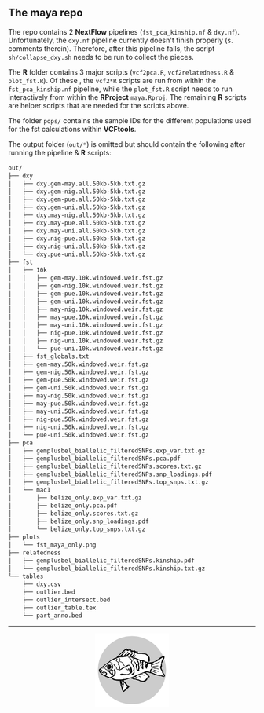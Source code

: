## The maya repo

The repo contains 2 **NextFlow** pipelines (`fst_pca_kinship.nf` & `dxy.nf`).
Unfortunately, the `dxy.nf` pipeline currently doesn't finish properly (s. comments therein).
Therefore, after this pipeline fails, the script `sh/collapse_dxy.sh` needs to be run to collect the pieces.

The **R** folder contains 3 major scripts (`vcf2pca.R`, `vcf2relatedness.R` & `plot_fst.R`). Of these , the `vcf2*R` scripts are run from within the `fst_pca_kinship.nf` pipeline, while the `plot_fst.R` script needs to run interactively from within the **RProject** `maya.Rproj`. The remaining **R** scripts are helper scripts that are needed for the scripts above.

The folder `pops/` contains the sample IDs for the different populations used for the fst calculations within **VCFtools**.

The output folder (`out/*`) is omitted but should contain the following after running the pipeline & **R** scripts:

```
out/
├── dxy
│   ├── dxy.gem-may.all.50kb-5kb.txt.gz
│   ├── dxy.gem-nig.all.50kb-5kb.txt.gz
│   ├── dxy.gem-pue.all.50kb-5kb.txt.gz
│   ├── dxy.gem-uni.all.50kb-5kb.txt.gz
│   ├── dxy.may-nig.all.50kb-5kb.txt.gz
│   ├── dxy.may-pue.all.50kb-5kb.txt.gz
│   ├── dxy.may-uni.all.50kb-5kb.txt.gz
│   ├── dxy.nig-pue.all.50kb-5kb.txt.gz
│   ├── dxy.nig-uni.all.50kb-5kb.txt.gz
│   └── dxy.pue-uni.all.50kb-5kb.txt.gz
├── fst
│   ├── 10k
│   │   ├── gem-may.10k.windowed.weir.fst.gz
│   │   ├── gem-nig.10k.windowed.weir.fst.gz
│   │   ├── gem-pue.10k.windowed.weir.fst.gz
│   │   ├── gem-uni.10k.windowed.weir.fst.gz
│   │   ├── may-nig.10k.windowed.weir.fst.gz
│   │   ├── may-pue.10k.windowed.weir.fst.gz
│   │   ├── may-uni.10k.windowed.weir.fst.gz
│   │   ├── nig-pue.10k.windowed.weir.fst.gz
│   │   ├── nig-uni.10k.windowed.weir.fst.gz
│   │   └── pue-uni.10k.windowed.weir.fst.gz
│   ├── fst_globals.txt
│   ├── gem-may.50k.windowed.weir.fst.gz
│   ├── gem-nig.50k.windowed.weir.fst.gz
│   ├── gem-pue.50k.windowed.weir.fst.gz
│   ├── gem-uni.50k.windowed.weir.fst.gz
│   ├── may-nig.50k.windowed.weir.fst.gz
│   ├── may-pue.50k.windowed.weir.fst.gz
│   ├── may-uni.50k.windowed.weir.fst.gz
│   ├── nig-pue.50k.windowed.weir.fst.gz
│   ├── nig-uni.50k.windowed.weir.fst.gz
│   └── pue-uni.50k.windowed.weir.fst.gz
├── pca
│   ├── gemplusbel_biallelic_filteredSNPs.exp_var.txt.gz
│   ├── gemplusbel_biallelic_filteredSNPs.pca.pdf
│   ├── gemplusbel_biallelic_filteredSNPs.scores.txt.gz
│   ├── gemplusbel_biallelic_filteredSNPs.snp_loadings.pdf
│   ├── gemplusbel_biallelic_filteredSNPs.top_snps.txt.gz
│   └── mac1
│       ├── belize_only.exp_var.txt.gz
│       ├── belize_only.pca.pdf
│       ├── belize_only.scores.txt.gz
│       ├── belize_only.snp_loadings.pdf
│       └── belize_only.top_snps.txt.gz
├── plots
│   └── fst_maya_only.png
├── relatedness
│   ├── gemplusbel_biallelic_filteredSNPs.kinship.pdf
│   └── gemplusbel_biallelic_filteredSNPs.kinship.txt.gz
└── tables
    ├── dxy.csv
    ├── outlier.bed
    ├── outlier_intersect.bed
    ├── outlier_table.tex
    └── part_anno.bed

```

---

<center><img src="logo.svg" alt="logo" width="150"/></center>